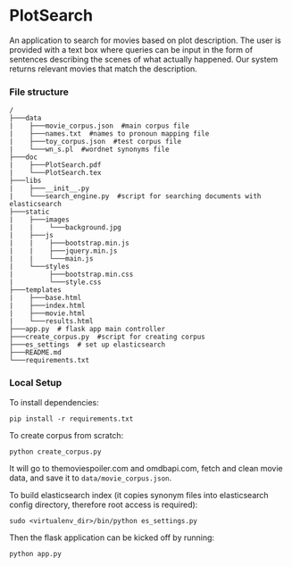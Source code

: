 PlotSearch
============
An application to search for movies based on plot description. The user is provided with a text box where queries can be input in the form of sentences describing the scenes of what actually happened. Our system returns relevant movies that match the description.

### File structure

```
/
├───data
|    ├───movie_corpus.json  #main corpus file
|    ├───names.txt  #names to pronoun mapping file
|    ├───toy_corpus.json  #test corpus file
|    └───wn_s.pl  #wordnet synonyms file
├───doc
|    ├───PlotSearch.pdf
|    └───PlotSearch.tex
├───libs
|    ├───__init__.py
|    └───search_engine.py  #script for searching documents with elasticsearch
├───static
|    ├───images
|    |    └───background.jpg
|    ├───js
|    |    ├───bootstrap.min.js
|    |    ├───jquery.min.js
|    |    └───main.js
|    └───styles
|         ├───bootstrap.min.css
|         └───style.css
├───templates
|    ├───base.html
|    ├───index.html
|    ├───movie.html
|    └───results.html
├───app.py  # flask app main controller
├───create_corpus.py  #script for creating corpus
├───es_settings  # set up elasticsearch
├───README.md
└───requirements.txt
```

### Local Setup

To install dependencies:
```
pip install -r requirements.txt
```

To create corpus from scratch:
```
python create_corpus.py
```

It will go to themoviespoiler.com and omdbapi.com, fetch and clean movie data, and save it to `data/movie_corpus.json`.

To build elasticsearch index (it copies synonym files into elasticsearch config directory, therefore root access is required):
```
sudo <virtualenv_dir>/bin/python es_settings.py
```

Then the flask application can be kicked off by running:
```
python app.py
```
